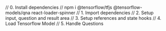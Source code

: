 // 0. Install dependencies 
// npm i @tensorflow/tfjs @tensorflow-models/qna react-loader-spinner 
// 1. Import dependencies 
// 2. Setup input, question and result area 
// 3. Setup references and state hooks 
// 4. Load Tensorflow Model 
// 5. Handle Questions
